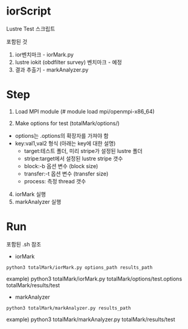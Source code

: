 # iorScript
Lustre Test 스크립트 

포함된 것 
1. ior벤치마크 - iorMark.py
2. lustre iokit (obdfilter survey) 벤치마크 - 예정
3. 결과 추출기 - markAnalyzer.py 


# Step
1. Load MPI module (# module load mpi/openmpi-x86_64)

2. Make options for test (totalMark/options/)
  - options는 .options의 확장자를 가져야 함
  - key:val1,val2 형식 (아래는 key에 대한 설명)
    - target:테스트 폴더, 미리 stripe가 설정된 lustre 폴더
    - stripe:target에서 설정된 lustre stripe 갯수
    - block:-b 옵션 변수 (block size)
    - transfer:-t 옵션 변수 (transfer size)
    - process: 측정 thread 갯수
    
4. iorMark 실행
5. markAnalyzer 실행

# Run

포함된 .sh 참조

- iorMark
```
python3 totalMark/iorMark.py options_path results_path
```
example) python3 totalMark/iorMark.py totalMark/options/test.options totalMark/results/test


- markAnalyzer
```
python3 totalMark/markAnalyzer.py results_path
```
example) python3 totalMark/markAnalyzer.py totalMark/results/test
